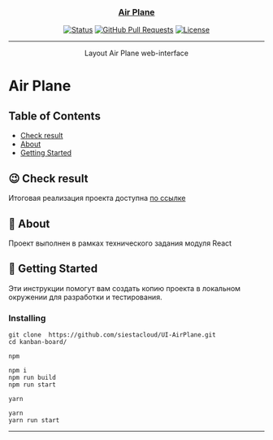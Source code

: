 <p align="center">
  <a href="" rel="noopener">
 <!-- <img width=100% height=700px src="./src/assets/img/preview.png" alt="Project logo"></a> -->
</p>


<div align="center">
<h3 align="center">Air Plane</h3>


[![Status](https://img.shields.io/badge/status-active-success.svg)]()
[![GitHub Pull Requests](https://img.shields.io/github/issues-pr/kylelobo/The-Documentation-Compendium.svg)](https://github.com/kylelobo/The-Documentation-Compendium/pulls)
[![License](https://img.shields.io/badge/license-MIT-blue.svg)](/LICENSE)

</div>

---

<p align="center"> Layout Air Plane web-interface
    <br> 
</p>


# Air Plane


## Table of Contents

- [Check result](https://siestacloud.github.io/UI-AirPlane)
- [About](#about)
- [Getting Started](#getting_started)
## 😉 Check result <a name = "Check result"></a>
Итоговая реализация проекта доступна  [по ссылке](https://siestacloud.github.io/UI-AirPlane)
## 🧐 About <a name = "about"></a> 

Проект выполнен в рамках технического задания модуля React

## 🔧 Getting Started <a name = "getting_started"></a>

Эти инструкции помогут вам создать копию проекта в локальном окружении для разработки и тестирования. 

###  Installing
```
git clone  https://github.com/siestacloud/UI-AirPlane.git
cd kanban-board/
```
`npm`
```
npm i
npm run build
npm run start
```
`yarn`
```
yarn
yarn run start
```
---

